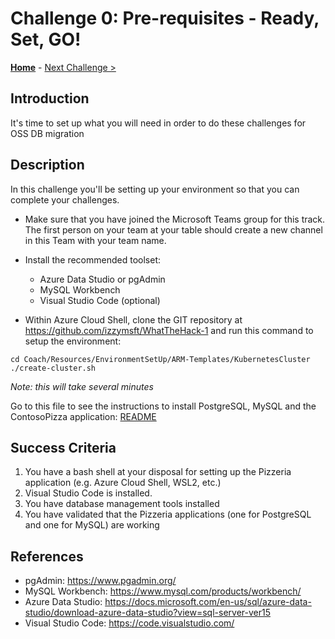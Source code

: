 # Challenge 0: Pre-requisites - Ready, Set, GO! 

**[Home](../README.md)** - [Next Challenge >](./01-assessment.md)

## Introduction

It's time to set up what you will need in order to do these challenges for OSS DB migration 

## Description

In this challenge you'll be setting up your environment so that you can complete your challenges.

- Make sure that you have joined the Microsoft Teams group for this track. The first person on your team at your table should create a new channel in this Team with your team name.

- Install the recommended toolset:
    - Azure Data Studio or pgAdmin
    - MySQL Workbench
    - Visual Studio Code (optional)

- Within Azure Cloud Shell, clone the GIT repository at https://github.com/izzymsft/WhatTheHack-1 and run this command to setup the environment: 

```shell
cd Coach/Resources/EnvironmentSetUp/ARM-Templates/KubernetesCluster
./create-cluster.sh
```

*Note: this will take several minutes*

Go to this file to see the instructions to install PostgreSQL, MySQL and the ContosoPizza application: [README](../Coach/Resources/EnvironmentSetUp/HelmCharts/README.md) 


## Success Criteria

1. You have a bash shell at your disposal for setting up the Pizzeria application (e.g. Azure Cloud Shell, WSL2, etc.)
1. Visual Studio Code is installed.
1. You have database management tools installed
1. You have validated that the Pizzeria applications (one for PostgreSQL and one for MySQL) are working

## References

* pgAdmin: https://www.pgadmin.org/
* MySQL Workbench: https://www.mysql.com/products/workbench/
* Azure Data Studio: https://docs.microsoft.com/en-us/sql/azure-data-studio/download-azure-data-studio?view=sql-server-ver15
* Visual Studio Code: https://code.visualstudio.com/

